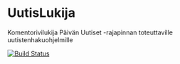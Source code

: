 # UutisLukija
Komentorivilukija Päivän Uutiset -rajapinnan toteuttaville uutistenhakuohjelmille

[![Build Status](https://travis-ci.org/zesbr/UutisLukija.png)](https://travis-ci.org/zesbr/UutisLukija)
